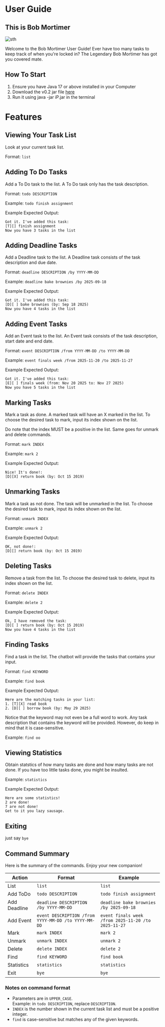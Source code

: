 # User Guide
## This is Bob Mortimer

![sth](https://puntart.github.io/ip/Ui.png)

Welcome to the Bob Mortimer User Guide! Ever have too many tasks to keep track of when you're locked in? The Legendary Bob Mortimer has got you covered mate.

## How To Start
1. Ensure you have Java 17 or above installed in your Computer
2. Download the v0.2 jar file [here](https://github.com/Puntart/ip/releases)
3. Run it using java -jar iP.jar in the terminal

# Features

## Viewing Your Task List

Look at your current task list.

Format: `list`

## Adding To Do Tasks

Add a To Do task to the list. A To Do task only has the task description.

Format: `todo DESCRIPTION`

Example: `todo finish assignment`

Example Expected Output:

```
Got it. I've added this task:
[T][] finish assignment
Now you have 3 tasks in the list
```


## Adding Deadline Tasks

Add a Deadline task to the list. A Deadline task consists of the task description and due date.

Format: `deadline DESCRIPTION /by YYYY-MM-DD`

Example: `deadline bake brownies /by 2025-09-18`

Example Expected Output:

```
Got it. I've added this task:
[D][ ] bake brownies (by: Sep 18 2025)
Now you have 4 tasks in the list
```

## Adding Event Tasks

Add an Event task to the list. An Event task consists of the task description, start date and end date.

Format: `event DESCRIPTION /from YYYY-MM-DD /to YYYY-MM-DD`

Example: `event finals week /from 2025-11-20 /to 2025-11-27`

Example Expected Output:

```
Got it. I've added this task:
[E][ ] finals week (from: Nov 20 2025 to: Nov 27 2025)
Now you have 5 tasks in the list
```

## Marking Tasks

Mark a task as done. A marked task will have an X marked in the list. To choose the desired task to mark, input its index shown on the list.

Do note that the index MUST be a positive in the list. Same goes for unmark and delete commands.

Format: `mark INDEX`

Example: `mark 2`

Example Expected Output:

```
Nice! It's done!:
[D][X] return book (by: Oct 15 2019)
```

## Unmarking Tasks

Mark a task as not done. The task will be unmarked in the list. To choose the desired task to mark, input its index shown on the list.

Format: `unmark INDEX`

Example: `unmark 2`

Example Expected Output:

```
OK, not done!:
[D][] return book (by: Oct 15 2019)
```

## Deleting Tasks

Remove a task from the list. To choose the desired task to delete, input its index shown on the list.

Format: `delete INDEX`

Example: `delete 2`

Example Expected Output:

```
Ok, I have removed the task:
[D][ ] return book (by: Oct 15 2019)
Now you have 4 tasks in the list
```

## Finding Tasks

Find a task in the list. The chatbot will provide the tasks that contains your input.

Format: `find KEYWORD`

Example: `find book`

Example Expected Output:

```
Here are the matching tasks in your list:
1. [T][X] read book
2. [D][ ] borrow book (by: May 29 2025)
```

Notice that the keyword may not even be a full word to work. Any task description that contains the keyword will be provided. However, do keep in mind that it is case-sensitive.

Example: `find oo`

## Viewing Statistics

Obtain statstics of how many tasks are done and how many tasks are not done. If you have too little tasks done, you might be insulted.

Example: `statistics`

Example Expected Output:

```
Here are some statistics!
2 are done!
7 are not done!
Get to it you lazy sausage.
```

## Exiting

just say `bye`

## Command Summary

Here is the summary of the commands. Enjoy your new companion!

| Action      | Format                                                                  | Example |
|-------------|-------------------------------------------------------------------------|---------|
| List        | `list`                                                                  | `list` |
| Add ToDo    | `todo DESCRIPTION`                                                      | `todo finish assignment` |
| Add Deadline| `deadline DESCRIPTION /by YYYY-MM-DD`                                   | `deadline bake brownies /by 2025-09-18` |
| Add Event   | `event DESCRIPTION /from YYYY-MM-DD /to YYYY-MM-DD`                     | `event finals week /from 2025-11-20 /to 2025-11-27` |
| Mark        | `mark INDEX`                                                            | `mark 2` |
| Unmark      | `unmark INDEX`                                                          | `unmark 2` |
| Delete      | `delete INDEX`                                                          | `delete 2` |
| Find        | `find KEYWORD`                                          | `find book` |
| Statistics  | `statistics`                                                            | `statistics` |
| Exit        | `bye`                                                                   | `bye` |

### Notes on command format
- Parameters are in `UPPER_CASE`.  
  Example: in `todo DESCRIPTION`, replace `DESCRIPTION`.
- `INDEX` is the number shown in the current task list and must be a
  positive integer.
- `find` is case-sensitive but matches any of the given keywords.
